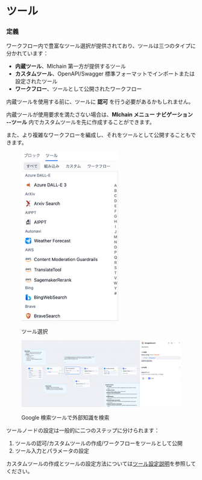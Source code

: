 # ツール

### 定義

ワークフロー内で豊富なツール選択が提供されており、ツールは三つのタイプに分かれています：

* **内蔵ツール**、Mlchain 第一方が提供するツール
* **カスタムツール**、OpenAPI/Swagger 標準フォーマットでインポートまたは設定されたツール
* **ワークフロー**、ツールとして公開されたワークフロー

内蔵ツールを使用する前に、ツールに **認可** を行う必要があるかもしれません。

内蔵ツールが使用要求を満たさない場合は、**Mlchain メニュー ナビゲーション --ツール** 内でカスタムツールを先に作成することができます。

また、より複雑なワークフローを編成し、それをツールとして公開することもできます。

<figure><img src="../../../../img/jp-tool-list.png" alt="" width="258"><figcaption><p>ツール選択</p></figcaption></figure>

<figure><img src="../../../../img/jp-tool-google-search.png" alt=""><figcaption><p>Google 検索ツールで外部知識を検索</p></figcaption></figure>

ツールノードの設定は一般的に二つのステップに分けられます：

1. ツールの認可/カスタムツールの作成/ワークフローをツールとして公開
2. ツール入力とパラメータの設定

カスタムツールの作成とツールの設定方法については[ツール設定説明](https://docs.mlchain.khulnasoft.com/v/ja-jp/guides/tools)を参照してください。